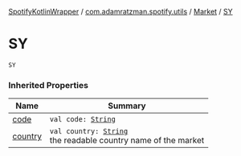 [SpotifyKotlinWrapper](../../index.md) / [com.adamratzman.spotify.utils](../index.md) / [Market](index.md) / [SY](./-s-y.md)

# SY

`SY`

### Inherited Properties

| Name | Summary |
|---|---|
| [code](code.md) | `val code: `[`String`](https://kotlinlang.org/api/latest/jvm/stdlib/kotlin/-string/index.html) |
| [country](country.md) | `val country: `[`String`](https://kotlinlang.org/api/latest/jvm/stdlib/kotlin/-string/index.html)<br>the readable country name of the market |
